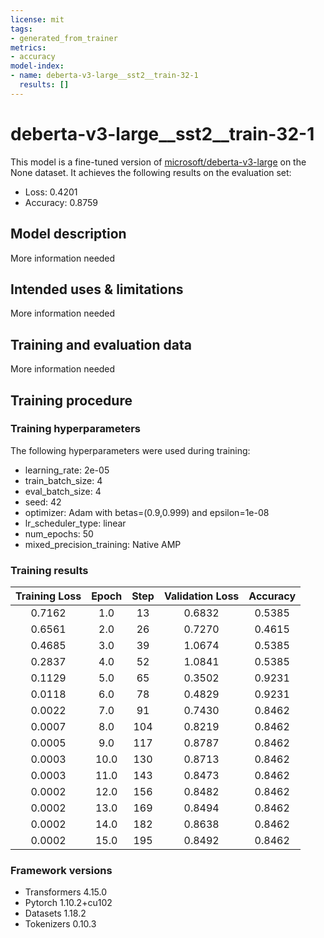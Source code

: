 ```yaml
---
license: mit
tags:
- generated_from_trainer
metrics:
- accuracy
model-index:
- name: deberta-v3-large__sst2__train-32-1
  results: []
---
```


<!-- This model card has been generated automatically according to the information the Trainer had access to. You
should probably proofread and complete it, then remove this comment. -->

# deberta-v3-large__sst2__train-32-1

This model is a fine-tuned version of [microsoft/deberta-v3-large](https://huggingface.co/microsoft/deberta-v3-large) on the None dataset.
It achieves the following results on the evaluation set:
- Loss: 0.4201
- Accuracy: 0.8759

## Model description

More information needed

## Intended uses & limitations

More information needed

## Training and evaluation data

More information needed

## Training procedure

### Training hyperparameters

The following hyperparameters were used during training:
- learning_rate: 2e-05
- train_batch_size: 4
- eval_batch_size: 4
- seed: 42
- optimizer: Adam with betas=(0.9,0.999) and epsilon=1e-08
- lr_scheduler_type: linear
- num_epochs: 50
- mixed_precision_training: Native AMP

### Training results

| Training Loss | Epoch | Step | Validation Loss | Accuracy |
|:-------------:|:-----:|:----:|:---------------:|:--------:|
| 0.7162        | 1.0   | 13   | 0.6832          | 0.5385   |
| 0.6561        | 2.0   | 26   | 0.7270          | 0.4615   |
| 0.4685        | 3.0   | 39   | 1.0674          | 0.5385   |
| 0.2837        | 4.0   | 52   | 1.0841          | 0.5385   |
| 0.1129        | 5.0   | 65   | 0.3502          | 0.9231   |
| 0.0118        | 6.0   | 78   | 0.4829          | 0.9231   |
| 0.0022        | 7.0   | 91   | 0.7430          | 0.8462   |
| 0.0007        | 8.0   | 104  | 0.8219          | 0.8462   |
| 0.0005        | 9.0   | 117  | 0.8787          | 0.8462   |
| 0.0003        | 10.0  | 130  | 0.8713          | 0.8462   |
| 0.0003        | 11.0  | 143  | 0.8473          | 0.8462   |
| 0.0002        | 12.0  | 156  | 0.8482          | 0.8462   |
| 0.0002        | 13.0  | 169  | 0.8494          | 0.8462   |
| 0.0002        | 14.0  | 182  | 0.8638          | 0.8462   |
| 0.0002        | 15.0  | 195  | 0.8492          | 0.8462   |


### Framework versions

- Transformers 4.15.0
- Pytorch 1.10.2+cu102
- Datasets 1.18.2
- Tokenizers 0.10.3
